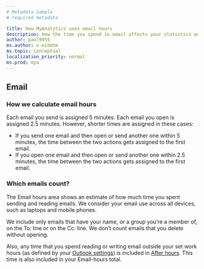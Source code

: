 ```yaml
---
# Metadata Sample
# required metadata

title: How MyAnalytics uses email hours 
description: How the time you spend in email affects your statistics and how MyAnalytics uses this data
author: paul9955
ms.author: v-midehm
ms.topic: conceptual
localization_priority: normal 
ms.prod: mya
---
```


## Email 

### How we calculate email hours

Each email you send is assigned 5 minutes. Each email you open is assigned 2.5 minutes. However, shorter times are assigned in these cases:

* If you send one email and then open or send another one within 5 minutes, the time between the two actions gets assigned to the first email.
* If you open one email and then open or send another one within 2.5 minutes, the time between the two actions gets assigned to the first email.

### Which emails count?

The Email hours area shows an estimate of how much time you spent sending and reading emails. We consider your email use across all devices, such as laptops and mobile phones.

We include only emails that have your name, or a group you’re a member of, on the To: line or on the Cc: line. We don’t count emails that you delete without opening.

Also, any time that you spend reading or writing email outside your set work hours (as defined by your [Outlook settings](https://outlook.office.com/calendar/options/calendar/view/appearance)) is included in
[After hours](MyA-DB-After-hours.md). This time is also included in your Email-hours total.
